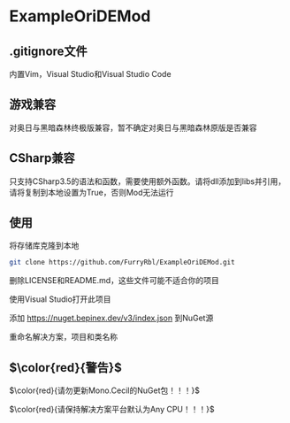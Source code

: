 # ExampleOriDEMod

## .gitignore文件

内置Vim，Visual Studio和Visual Studio Code

## 游戏兼容

对奥日与黑暗森林终极版兼容，暂不确定对奥日与黑暗森林原版是否兼容

## CSharp兼容

只支持CSharp3.5的语法和函数，需要使用额外函数。请将dll添加到libs并引用，请将复制到本地设置为True，否则Mod无法运行

## 使用

将存储库克隆到本地

``` bash
git clone https://github.com/FurryRbl/ExampleOriDEMod.git
```

删除LICENSE和README.md，这些文件可能不适合你的项目

使用Visual Studio打开此项目

添加 <https://nuget.bepinex.dev/v3/index.json> 到NuGet源

重命名解决方案，项目和类名称

## $\color{red}{警告}$

$\color{red}{请勿更新Mono.Cecil的NuGet包！！！}$

$\color{red}{请保持解决方案平台默认为Any CPU！！！}$
